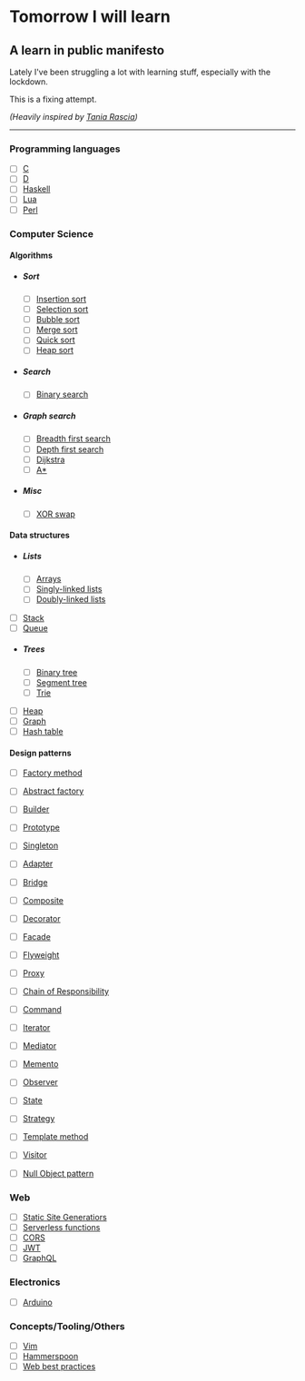 # Tomorrow I will learn
## A learn in public manifesto

Lately I've been struggling a lot with learning stuff, especially with the lockdown.

This is a fixing attempt.

_(Heavily inspired by [Tania Rascia](https://www.taniarascia.com/learn/))_

---
### Programming languages
- [ ] [C](#)
- [ ] [D](#)
- [ ] [Haskell](#)
- [ ] [Lua](#)
- [ ] [Perl](#)

### Computer Science
#### Algorithms
- ##### Sort
  - [ ] [Insertion sort](#)
  - [ ] [Selection sort](#)
  - [ ] [Bubble sort](#)
  - [ ] [Merge sort](#)
  - [ ] [Quick sort](#)
  - [ ] [Heap sort](#)
- ##### Search
  - [ ] [Binary search](#)
- ##### Graph search
  - [ ] [Breadth first search](#)
  - [ ] [Depth first search](#)
  - [ ] [Dijkstra](#)
  - [ ] [A*](#)
- ##### Misc
  - [ ] [XOR swap](#)
#### Data structures
- ##### Lists
  - [ ] [Arrays](#)
  - [ ] [Singly-linked lists](#)
  - [ ] [Doubly-linked lists](#)
- [ ] [Stack](#)
- [ ] [Queue](#)
- ##### Trees
  - [ ] [Binary tree](#)
  - [ ] [Segment tree](#)
  - [ ] [Trie](#)
- [ ] [Heap](#)
- [ ] [Graph](#)
- [ ] [Hash table](#)
#### Design patterns
- [ ] [Factory method](#)
- [ ] [Abstract factory](#)
- [ ] [Builder](#)
- [ ] [Prototype](#)
- [ ] [Singleton](#)

- [ ] [Adapter](#)
- [ ] [Bridge](#)
- [ ] [Composite](#)
- [ ] [Decorator](#)
- [ ] [Facade](#)
- [ ] [Flyweight](#)
- [ ] [Proxy](#)

- [ ] [Chain of Responsibility](#)
- [ ] [Command](#)
- [ ] [Iterator](#)
- [ ] [Mediator](#)
- [ ] [Memento](#)
- [ ] [Observer](#)
- [ ] [State](#)
- [ ] [Strategy](#)
- [ ] [Template method](#)
- [ ] [Visitor](#)

- [ ] [Null Object pattern](#)

### Web
- [ ] [Static Site Generatiors](#)
- [ ] [Serverless functions](#)
- [ ] [CORS](#)
- [ ] [JWT](#)
- [ ] [GraphQL](#)

### Electronics
- [ ] [Arduino](#)

### Concepts/Tooling/Others
- [ ] [Vim](#)
- [ ] [Hammerspoon](#)
- [ ] [Web best practices](#)
